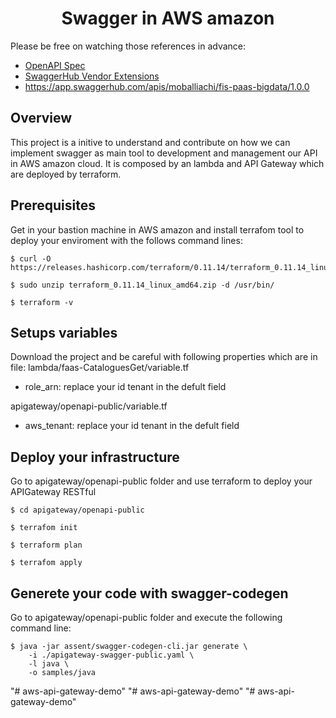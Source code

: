 <h1 align="center">Swagger in AWS amazon</h1>

Please be free on watching those references in advance:

* [OpenAPI Spec](https://github.com/OAI/OpenAPI-Specification) 
* [SwaggerHub Vendor Extensions](https://app.swaggerhub.com/help/apis/vendor-extensions)
* https://app.swaggerhub.com/apis/moballiachi/fis-paas-bigdata/1.0.0


## Overview
This project is a initive to understand and contribute on how we can implement swagger as main tool to development and management our API in AWS amazon cloud. It is composed by an lambda and API Gateway which are deployed by terraform.


## Prerequisites
Get in your bastion machine in AWS amazon and install terrafom tool to deploy your enviroment with the follows command lines:

    $ curl -O https://releases.hashicorp.com/terraform/0.11.14/terraform_0.11.14_linux_amd64.zip

    $ sudo unzip terraform_0.11.14_linux_amd64.zip -d /usr/bin/

    $ terraform -v


## Setups variables 
Download the project and be careful with following properties which are in file:
lambda/faas-CataloguesGet/variable.tf
* role_arn: replace your id tenant in the defult field

apigateway/openapi-public/variable.tf
* aws_tenant: replace your id tenant in the defult field


## Deploy your infrastructure
Go to apigateway/openapi-public folder and use terraform to deploy your APIGateway RESTful 

    $ cd apigateway/openapi-public

    $ terrafom init

    $ terraform plan

    $ terrafom apply


## Generete your code with swagger-codegen
Go to apigateway/openapi-public folder and execute the following command line:

    $ java -jar assent/swagger-codegen-cli.jar generate \
        -i ./apigateway-swagger-public.yaml \
        -l java \
        -o samples/java

"# aws-api-gateway-demo" 
"# aws-api-gateway-demo" 
"# aws-api-gateway-demo" 
